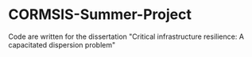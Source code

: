 # CORMSIS-Summer-Project
Code are written for the dissertation "Critical infrastructure resilience: A capacitated dispersion  problem"
